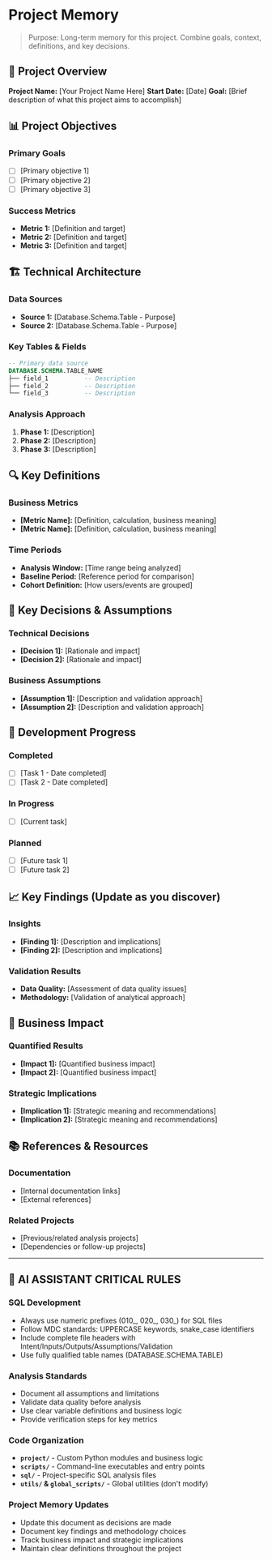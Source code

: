 # Project Memory

> Purpose: Long-term memory for this project. Combine goals, context, definitions, and key decisions.

## 🎯 Project Overview

**Project Name:** [Your Project Name Here]
**Start Date:** [Date]
**Goal:** [Brief description of what this project aims to accomplish]

## 📊 Project Objectives

### Primary Goals
- [ ] [Primary objective 1]
- [ ] [Primary objective 2]
- [ ] [Primary objective 3]

### Success Metrics
- **Metric 1:** [Definition and target]
- **Metric 2:** [Definition and target]
- **Metric 3:** [Definition and target]

## 🏗️ Technical Architecture

### Data Sources
- **Source 1:** [Database.Schema.Table - Purpose]
- **Source 2:** [Database.Schema.Table - Purpose]

### Key Tables & Fields
```sql
-- Primary data source
DATABASE.SCHEMA.TABLE_NAME
├── field_1          -- Description
├── field_2          -- Description
└── field_3          -- Description
```

### Analysis Approach
1. **Phase 1:** [Description]
2. **Phase 2:** [Description]
3. **Phase 3:** [Description]

## 🔍 Key Definitions

### Business Metrics
- **[Metric Name]:** [Definition, calculation, business meaning]
- **[Metric Name]:** [Definition, calculation, business meaning]

### Time Periods
- **Analysis Window:** [Time range being analyzed]
- **Baseline Period:** [Reference period for comparison]
- **Cohort Definition:** [How users/events are grouped]

## 📝 Key Decisions & Assumptions

### Technical Decisions
- **[Decision 1]:** [Rationale and impact]
- **[Decision 2]:** [Rationale and impact]

### Business Assumptions
- **[Assumption 1]:** [Description and validation approach]
- **[Assumption 2]:** [Description and validation approach]

## 🚧 Development Progress

### Completed
- [ ] [Task 1 - Date completed]
- [ ] [Task 2 - Date completed]

### In Progress
- [ ] [Current task]

### Planned
- [ ] [Future task 1]
- [ ] [Future task 2]

## 📈 Key Findings (Update as you discover)

### Insights
- **[Finding 1]:** [Description and implications]
- **[Finding 2]:** [Description and implications]

### Validation Results
- **Data Quality:** [Assessment of data quality issues]
- **Methodology:** [Validation of analytical approach]

## 🎯 Business Impact

### Quantified Results
- **[Impact 1]:** [Quantified business impact]
- **[Impact 2]:** [Quantified business impact]

### Strategic Implications
- **[Implication 1]:** [Strategic meaning and recommendations]
- **[Implication 2]:** [Strategic meaning and recommendations]

## 📚 References & Resources

### Documentation
- [Internal documentation links]
- [External references]

### Related Projects
- [Previous/related analysis projects]
- [Dependencies or follow-up projects]

---

## 🤖 AI ASSISTANT CRITICAL RULES

### SQL Development
- Always use numeric prefixes (010_, 020_, 030_) for SQL files
- Follow MDC standards: UPPERCASE keywords, snake_case identifiers
- Include complete file headers with Intent/Inputs/Outputs/Assumptions/Validation
- Use fully qualified table names (DATABASE.SCHEMA.TABLE)

### Analysis Standards  
- Document all assumptions and limitations
- Validate data quality before analysis
- Use clear variable definitions and business logic
- Provide verification steps for key metrics

### Code Organization
- **`project/`** - Custom Python modules and business logic
- **`scripts/`** - Command-line executables and entry points  
- **`sql/`** - Project-specific SQL analysis files
- **`utils/` & `global_scripts/`** - Global utilities (don't modify)

### Project Memory Updates
- Update this document as decisions are made
- Document key findings and methodology choices
- Track business impact and strategic implications
- Maintain clear definitions throughout the project